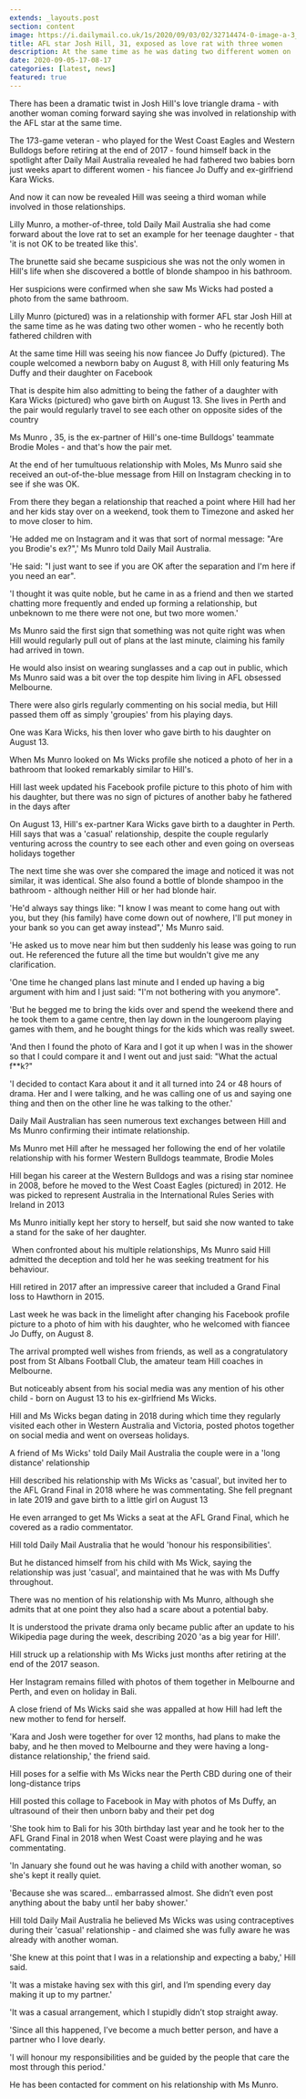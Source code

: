 ```yaml
---
extends: _layouts.post
section: content
image: https://i.dailymail.co.uk/1s/2020/09/03/02/32714474-0-image-a-3_1599095414500.jpg 
title: AFL star Josh Hill, 31, exposed as love rat with three women 
description: At the same time as he was dating two different women on  either sides of Australia, retired footy star Josh Hill had a third partner. 
date: 2020-09-05-17-08-17 
categories: [latest, news] 
featured: true 
--- 
```

There has been a dramatic twist in Josh Hill's love triangle drama - with another woman coming forward saying she was involved in relationship with the AFL star at the same time. 

The 173-game veteran - who played for the West Coast Eagles and Western Bulldogs before retiring at the end of 2017 - found himself back in the spotlight after Daily Mail Australia revealed he had fathered two babies born just weeks apart to different women - his fiancee Jo Duffy and ex-girlfriend Kara Wicks.  

And now it can now be revealed Hill was seeing a third woman while involved in those relationships.

Lilly Munro, a mother-of-three, told Daily Mail Australia she had come forward about the love rat to set an example for her teenage daughter - that 'it is not OK to be treated like this'.

The brunette said she became suspicious she was not the only women in Hill's life when she discovered a bottle of blonde shampoo in his bathroom. 

Her suspicions were confirmed when she saw Ms Wicks had posted a photo from the same bathroom. 

Lilly Munro (pictured) was in a relationship with former AFL star Josh Hill at the same time as he was dating two other women - who he recently both fathered children with

At the same time Hill was seeing his now fiancee Jo Duffy (pictured). The couple welcomed a newborn baby on August 8, with Hill only featuring Ms Duffy and their daughter on Facebook 

That is despite him also admitting to being the father of a daughter with Kara Wicks (pictured) who gave birth on August 13. She lives in Perth and the pair would regularly travel to see each other on opposite sides of the country

Ms Munro , 35, is the ex-partner of Hill's one-time Bulldogs' teammate Brodie Moles - and that's how the pair met. 

At the end of her tumultuous relationship with Moles, Ms Munro said she received an out-of-the-blue message from Hill on Instagram checking in to see if she was OK.

From there they began a relationship that reached a point where Hill had her and her kids stay over on a weekend, took them to Timezone and asked her to move closer to him.   

'He added me on Instagram and it was that sort of normal message: "Are you Brodie's ex?",' Ms Munro told Daily Mail Australia. 

'He said: "I just want to see if you are OK after the separation and I'm here if you need an ear". 

'I thought it was quite noble, but he came in as a friend and then we started chatting more frequently and ended up forming a relationship, but unbeknown to me there were not one, but two more women.'

Ms Munro said the first sign that something was not quite right was when Hill would regularly pull out of plans at the last minute, claiming his family had arrived in town.

He would also insist on wearing sunglasses and a cap out in public, which Ms Munro said was a bit over the top despite him living in AFL obsessed Melbourne.  

There were also girls regularly commenting on his social media, but Hill passed them off as simply 'groupies' from his playing days.

One was Kara Wicks, his then lover who gave birth to his daughter on August 13.

When Ms Munro looked on Ms Wicks profile she noticed a photo of her in a bathroom that looked remarkably similar to Hill's.

 Hill last week updated his Facebook profile picture to this photo of him with his daughter, but there was no sign of pictures of another baby he fathered in the days after

On August 13, Hill's ex-partner Kara Wicks gave birth to a daughter in Perth. Hill says that was a 'casual' relationship, despite the couple regularly venturing across the country to see each other and even going on overseas holidays together

The next time she was over she compared the image and noticed it was not similar, it was identical. She also found a bottle of blonde shampoo in the bathroom - although neither Hill or her had blonde hair.

'He'd always say things like: "I know I was meant to come hang out with you, but they (his family) have come down out of nowhere, I'll put money in your bank so you can get away instead",' Ms Munro said.

'He asked us to move near him but then suddenly his lease was going to run out. He referenced the future all the time but wouldn't give me any clarification.

'One time he changed plans last minute and I ended up having a big argument with him and I just said: "I'm not bothering with you anymore".

'But he begged me to bring the kids over and spend the weekend there and he took them to a game centre, then lay down in the loungeroom playing games with them, and he bought things for the kids which was really sweet.

'And then I found the photo of Kara and I got it up when I was in the shower so that I could compare it and I went out and just said: "What the actual f**k?"

'I decided to contact Kara about it and it all turned into 24 or 48 hours of drama. Her and I were talking, and he was calling one of us and saying one thing and then on the other line he was talking to the other.'

Daily Mail Australian has seen numerous text exchanges between Hill and Ms Munro confirming their intimate relationship. 

Ms Munro met Hill after he messaged her following the end of her volatile relationship with his former Western Bulldogs teammate, Brodie Moles

Hill began his career at the Western Bulldogs and was a rising star nominee in 2008, before he moved to the West Coast Eagles (pictured) in 2012. He was picked to represent Australia in the International Rules Series with Ireland in 2013

Ms Munro initially kept her story to herself, but said she now wanted to take a stand for the sake of her daughter. 

 When confronted about his multiple relationships, Ms Munro said Hill admitted the deception and told her he was seeking treatment for his behaviour.

Hill retired in 2017 after an impressive career that included a Grand Final loss to Hawthorn in 2015.

Last week he was back in the limelight after changing his Facebook profile picture to a photo of him with his daughter, who he welcomed with fiancee Jo Duffy, on August 8.  

The arrival prompted well wishes from friends, as well as a congratulatory post from St Albans Football Club, the amateur team Hill coaches in Melbourne.

But noticeably absent from his social media was any mention of his other child - born on August 13 to his ex-girlfriend Ms Wicks.

Hill and Ms Wicks began dating in 2018 during which time they regularly visited each other in Western Australia and Victoria, posted photos together on social media and went on overseas holidays.

A friend of Ms Wicks' told Daily Mail Australia the couple were in a 'long distance' relationship

Hill described his relationship with Ms Wicks as 'casual', but invited her to the AFL Grand Final in 2018 where he was commentating. She fell pregnant in late 2019 and gave birth to a little girl on August 13

He even arranged to get Ms Wicks a seat at the AFL Grand Final, which he covered as a radio commentator.

Hill told Daily Mail Australia that he would 'honour his responsibilities'.

But he distanced himself from his child with Ms Wick, saying the relationship was just 'casual', and maintained that he was with Ms Duffy throughout.

There was no mention of his relationship with Ms Munro, although she admits that at one point they also had a scare about a potential baby. 

It is understood the private drama only became public after an update to his Wikipedia page during the week, describing 2020 'as a big year for Hill'. 

Hill struck up a relationship with Ms Wicks just months after retiring at the end of the 2017 season. 

Her Instagram remains filled with photos of them together in Melbourne and Perth, and even on holiday in Bali.

A close friend of Ms Wicks said she was appalled at how Hill had left the new mother to fend for herself. 

'Kara and Josh were together for over 12 months, had plans to make the baby, and he then moved to Melbourne and they were having a long-distance relationship,' the friend said. 

Hill poses for a selfie with Ms Wicks near the Perth CBD during one of their long-distance trips

Hill posted this collage to Facebook in May with photos of Ms Duffy, an ultrasound of their then unborn baby and their pet dog

'She took him to Bali for his 30th birthday last year and he took her to the AFL Grand Final in 2018 when West Coast were playing and he was commentating.

'In January she found out he was having a child with another woman, so she's kept it really quiet. 

'Because she was scared... embarrassed almost. She didn’t even post anything about the baby until her baby shower.' 

Hill told Daily Mail Australia he believed Ms Wicks was using contraceptives during their 'casual' relationship - and claimed she was fully aware he was already with another woman.

'She knew at this point that I was in a relationship and expecting a baby,' Hill said.

'It was a mistake having sex with this girl, and I’m spending every day making it up to my partner.'

'It was a casual arrangement, which I stupidly didn’t stop straight away.

'Since all this happened, I’ve become a much better person, and have a partner who I love dearly.

'I will honour my responsibilities and be guided by the people that care the most through this period.'

He has been contacted for comment on his relationship with Ms Munro. 

